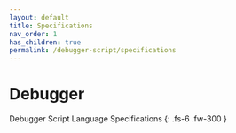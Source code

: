 ```yaml
---
layout: default
title: Specifications
nav_order: 1
has_children: true
permalink: /debugger-script/specifications
---
```


# Debugger

Debugger Script Language Specifications
{: .fs-6 .fw-300 }
